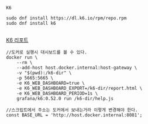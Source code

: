 ```
K6

sudo dnf install https://dl.k6.io/rpm/repo.rpm
sudo dnf install k6


```

[K6 리포트](https://blog.seungyeop-lee.com/post/k6-%ED%85%8C%EC%8A%A4%ED%8A%B8-%EA%B2%B0%EA%B3%BC-%EA%B0%84%EB%8B%A8%ED%9E%88-%EC%8B%9C%EA%B0%81%ED%99%94%ED%95%98%EA%B8%B0-web-dashboard-html-test-report/)

```
//도커로 실행시 대시보드를 볼 수 있다.
docker run \
    --rm \
    --add-host host.docker.internal:host-gateway \
    -v "$(pwd):/k6-dir" \
    -p 5665:5665 \
    -e K6_WEB_DASHBOARD=true \
    -e K6_WEB_DASHBOARD_EXPORT=/k6-dir/report.html \
    -e K6_WEB_DASHBOARD_PERIOD=1s \
    grafana/k6:0.52.0 run /k6-dir/help.js

//스크립트에서 주소는 도커에서 보내는거라 이렇게 변경해야 한다.
const BASE_URL = 'http://host.docker.internal:8081';

```

